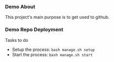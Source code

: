 ### Demo About

This project's main purpose is to get used to github.

### Demo Repo Deployment

Tasks to do
* Setup the process: `bash manage.sh setup`
* Start the process: `bash manage.sh start` 


